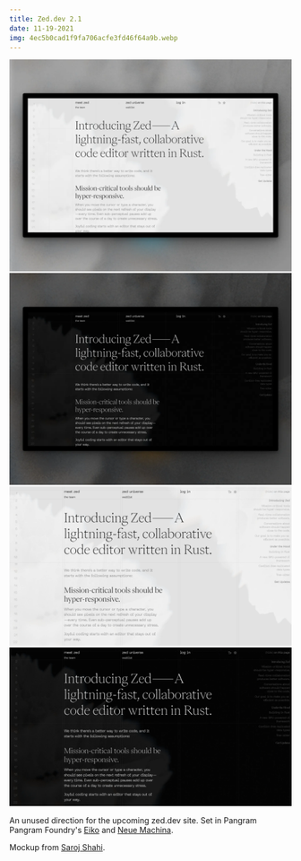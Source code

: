 ```yaml
---
title: Zed.dev 2.1
date: 11-19-2021
img: 4ec5b0cad1f9fa706acfe3fd46f64a9b.webp
---
```


![](84323b850cd156dc3b867408afd0995e.webp)
![](8c0866bccc726b8b377400d9b577e406.webp)
![](a502e7e61d80b86da3acab15ea761069.webp)
![](4ec5b0cad1f9fa706acfe3fd46f64a9b.webp)

An unused direction for the upcoming zed.dev site. Set in Pangram Pangram Foundry's [Eiko](https://pangrampangram.com/products/eiko) and [Neue Machina](https://pangrampangram.com/products/neue-machina).

Mockup from [Saroj Shahi](https://www.figma.com/community/file/809427873229067389/TV-Mockup).
